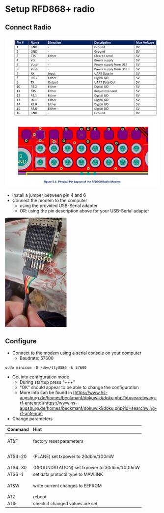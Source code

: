 # Setup RFD868+ radio

## Connect Radio

![](../../.gitbook/assets/image%20%285%29.png)

* install a jumper between pin 4 and 6
* Connect the modem to the computer 
  * using the provided USB-Serial adapter
  * OR: using the pin description above for your USB-Serial adapter

![Modem with the provided usb adapter connected](../../.gitbook/assets/image%20%286%29.png)

## Configure

* Connect to the modem using a serial console on your computer
  * Baudrate: 57600

```text
sudo minicom -D /dev/ttyUSB0 -b 57600
```

* Get into configuration mode
  * During startup press "+++"
  * "OK" should appear to be able to change the configuration
  * More info can be found in [https://www.hs-augsburg.de/homes/beckmanf/dokuwiki/doku.php?id=searchwing-rf-antenne](https://www.hs-augsburg.de/homes/beckmanf/dokuwiki/doku.php?id=searchwing-rf-antenne)
* Change parameters

<table>
  <thead>
    <tr>
      <th style="text-align:left">Command</th>
      <th style="text-align:left">Hint</th>
    </tr>
  </thead>
  <tbody>
    <tr>
      <td style="text-align:left">
        <p></p>
        <p>AT&amp;F</p>
      </td>
      <td style="text-align:left">factory reset parameters</td>
    </tr>
    <tr>
      <td style="text-align:left">
        <p></p>
        <p>ATS4=20</p>
      </td>
      <td style="text-align:left">
        <p></p>
        <p>(PLANE) set txpower to 20dbm/100mW</p>
      </td>
    </tr>
    <tr>
      <td style="text-align:left">ATS4=30</td>
      <td style="text-align:left">(GROUNDSTATION) set txpower to 30dbm/1000mW</td>
    </tr>
    <tr>
      <td style="text-align:left">ATS6=1</td>
      <td style="text-align:left">set data protocol type to MAVLINK</td>
    </tr>
    <tr>
      <td style="text-align:left">
        <p></p>
        <p>AT&amp;W</p>
      </td>
      <td style="text-align:left">
        <p></p>
        <p>write current changes to EEPROM</p>
      </td>
    </tr>
    <tr>
      <td style="text-align:left">ATZ</td>
      <td style="text-align:left">reboot</td>
    </tr>
    <tr>
      <td style="text-align:left">ATI5</td>
      <td style="text-align:left">check if changed values are set</td>
    </tr>
  </tbody>
</table>



